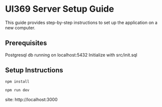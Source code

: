 # UI369 Server Setup Guide

This guide provides step-by-step instructions to set up the application on a new computer.

## Prerequisites

Postgresql db running on localhost:5432
Initialize with src/init.sql

## Setup Instructions

```bash
npm install
```

```bash
npm run dev
```

site: http://localhost:3000
